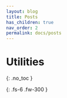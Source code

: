 ```yaml
---
layout: blog
title: Posts
has_children: true
nav_order: 2
permalink: docs/posts
---
```


# Utilities
{: .no_toc }

{: .fs-6 .fw-300 }

